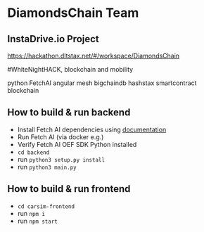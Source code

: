 # DiamondsChain Team

## InstaDrive.io Project

https://hackathon.dltstax.net/#/workspace/DiamondsChain

\#WhiteNightHACK, blockchain and mobility

python
FetchAI
angular
mesh
bigchaindb
hashstax
smartcontract
blockchain

## How to build & run backend

* Install Fetch AI dependencies using [documentation](https://fetchai.github.io/oef-sdk-python/oef.html?highlight=send#oef.agents.Agent.send_cfp)
* Run Fetch AI (via docker e.g.)
* Verify Fetch AI OEF SDK Python installed
* `cd backend`
* run `python3 setup.py install`
* run `python3 main.py`


## How to build & run frontend
* `cd carsim-frontend`
* run `npm i`
* run `npm start`
